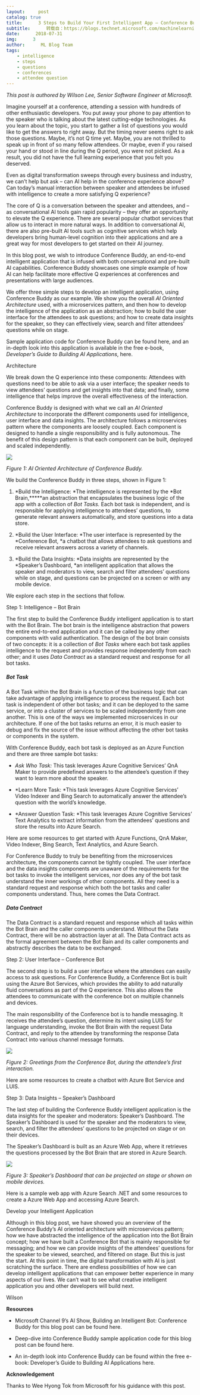 ```yaml
---
layout:     post
catalog: true
title:      3 Steps to Build Your First Intelligent App – Conference Buddy
subtitle:      转载自：https://blogs.technet.microsoft.com/machinelearning/2018/07/31/3-steps-to-build-your-first-intelligent-app-conference-buddy/
date:      2018-07-31
img:      3
author:      ML Blog Team
tags:
    - intelligence
    - steps
    - questions
    - conferences
    - attendee question
---
```


*This post is authored by Wilson Lee, Senior Software Engineer at Microsoft.*

Imagine yourself at a conference, attending a session with hundreds of other enthusiastic developers. You put away your phone to pay attention to the speaker who is talking about the latest cutting-edge technologies. As you learn about the topic, you start to gather a list of questions you would like to get the answers to right away. But the timing never seems right to ask those questions. Maybe, it’s not Q time yet. Maybe, you are not thrilled to speak up in front of so many fellow attendees. Or maybe, even if you raised your hand or stood in line during the Q period, you were not picked. As a result, you did not have the full learning experience that you felt you deserved.

Even as digital transformation sweeps through every business and industry, we can’t help but ask – can AI help in the conference experience above? Can today’s manual interaction between speaker and attendees be infused with intelligence to create a more satisfying Q experience?

The core of Q is a conversation between the speaker and attendees, and – as conversational AI tools gain rapid popularity – they offer an opportunity to elevate the Q experience. There are several popular chatbot services that allow us to interact in more natural ways. In addition to conversational AI, there are also pre-built AI tools such as cognitive services which help developers bring human-level cognition into their applications and are a great way for most developers to get started on their AI journey.

In this blog post, we wish to introduce Conference Buddy, an end-to-end intelligent application that is infused with both conversational and pre-built AI capabilities. Conference Buddy showcases one simple example of how AI can help facilitate more effective Q experiences at conferences and presentations with large audiences.

We offer three simple steps to develop an intelligent application, using Conference Buddy as our example. We show you the overall *AI Oriented Architecture* used, with a microservices pattern, and then how to develop the intelligence of the application as an abstraction; how to build the user interface for the attendees to ask questions; and how to create data insights for the speaker, so they can effectively view, search and filter attendees’ questions while on stage.


Sample application code for Conference Buddy can be found here, and an in-depth look into this application is available in the free e-book, *Developer’s Guide to Building AI Applications*, here.

Architecture

We break down the Q experience into these components: Attendees with questions need to be able to ask via a user interface; the speaker needs to view attendees’ questions and get insights into that data; and finally, some intelligence that helps improve the overall effectiveness of the interaction.

Conference Buddy is designed with what we call an *AI Oriented Architecture* to incorporate the different components used for intelligence, user interface and data insights. The architecture follows a microservices pattern where the components are loosely coupled. Each component is designed to handle a single responsibility and is fully autonomous. The benefit of this design pattern is that each component can be built, deployed and scaled independently.

![](https://msdnshared.blob.core.windows.net/media/2018/07/073118_1453_3StepstoBui1.png)


*Figure 1: AI Oriented Architecture of Conference Buddy.*

We build the Conference Buddy in three steps, shown in Figure 1:

1. *Build the Intelligence: *The intelligence is represented by the *Bot Brain,*****an abstraction that encapsulates the business logic of the app with a collection of *Bot Tasks.* Each bot task is independent, and is responsible for applying intelligence to attendees’ questions, to generate relevant answers automatically, and store questions into a data store.

1. *Build the User Interface: *The user interface is represented by the *Conference Bot, *a chatbot that allows attendees to ask questions and receive relevant answers across a variety of channels.

1. *Build the Data Insights: *Data insights are represented by the *Speaker’s Dashboard, *an intelligent application that allows the speaker and moderators to view, search and filter attendees’ questions while on stage, and questions can be projected on a screen or with any mobile device.


We explore each step in the sections that follow.

Step 1: Intelligence – Bot Brain

The first step to build the Conference Buddy intelligent application is to start with the Bot Brain. The bot brain is the intelligence abstraction that powers the entire end-to-end application and it can be called by any other components with valid authentication. The design of the bot brain consists of two concepts: it is a collection of *Bot Tasks* where each bot task applies intelligence to the request and provides response independently from each other; and it uses *Data Contract* as a standard request and response for all bot tasks.

##### Bot Task

A Bot Task within the Bot Brain is a function of the business logic that can take advantage of applying intelligence to process the request. Each bot task is independent of other bot tasks; and it can be deployed to the same service, or into a cluster of services to be scaled independently from one another. This is one of the ways we implemented microservices in our architecture. If one of the bot tasks returns an error, it is much easier to debug and fix the source of the issue without affecting the other bot tasks or components in the system.

With Conference Buddy, each bot task is deployed as an Azure Function and there are three sample bot tasks:

- *Ask Who Task:* This task leverages Azure Cognitive Services’ QnA Maker to provide predefined answers to the attendee’s question if they want to learn more about the speaker.

- *Learn More Task: *This task leverages Azure Cognitive Services’ Video Indexer and Bing Search to automatically answer the attendee’s question with the world’s knowledge.

- *Answer Question Task: *This task leverages Azure Cognitive Services’ Text Analytics to extract information from the attendees’ questions and store the results into Azure Search.


Here are some resources to get started with Azure Functions, QnA Maker, Video Indexer, Bing Search, Text Analytics, and Azure Search.

For Conference Buddy to truly be benefiting from the microservices architecture, the components cannot be tightly coupled. The user interface and the data insights components are unaware of the requirements for the bot tasks to invoke the intelligent services, nor does any of the bot task understand the inner workings of other components. All they need is a standard request and response which both the bot tasks and caller components understand. Thus, here comes the Data Contract.

##### Data Contract

The Data Contract is a standard request and response which all tasks within the Bot Brain and the caller components understand. Without the Data Contract, there will be no abstraction layer at all. The Data Contract acts as the formal agreement between the Bot Bain and its caller components and abstractly describes the data to be exchanged.

Step 2: User Interface – Conference Bot

The second step is to build a user interface where the attendees can easily access to ask questions. For Conference Buddy, a Conference Bot is built using the Azure Bot Services, which provides the ability to add naturally fluid conversations as part of the Q experience. This also allows the attendees to communicate with the conference bot on multiple channels and devices.

The main responsibility of the Conference bot is to handle messaging. It receives the attendee’s question, determine its intent using LUIS for language understanding, invoke the Bot Brain with the request Data Contract, and reply to the attendee by transforming the response Data Contract into various channel message formats.

![](https://msdnshared.blob.core.windows.net/media/2018/07/073118_1453_3StepstoBui2.jpg)


*Figure 2: Greetings from the Conference Bot, during the attendee’s first interaction.*

Here are some resources to create a chatbot with Azure Bot Service and LUIS.

Step 3: Data Insights – Speaker’s Dashboard

The last step of building the Conference Buddy intelligent application is the data insights for the speaker and moderators: Speaker’s Dashboard. The Speaker’s Dashboard is used for the speaker and the moderators to view, search, and filter the attendees’ questions to be projected on stage or on their devices.

The Speaker’s Dashboard is built as an Azure Web App, where it retrieves the questions processed by the Bot Brain that are stored in Azure Search.

![](https://msdnshared.blob.core.windows.net/media/2018/07/073118_1453_3StepstoBui3.png)


*Figure 3: Speaker’s Dashboard that can be projected on stage or shown on mobile devices.*

Here is a sample web app with Azure Search .NET and some resources to create a Azure Web App and accessing Azure Search.

Develop your Intelligent Application

Although in this blog post, we have showed you an overview of the Conference Buddy’s AI oriented architecture with microservices pattern; how we have abstracted the intelligence of the application into the Bot Brain concept; how we have built a Conference Bot that is mainly responsible for messaging; and how we can provide insights of the attendees’ questions for the speaker to be viewed, searched, and filtered on stage. But this is just the start. At this point in time, the digital transformation with AI is just scratching the surface. There are endless possibilities of how we can develop intelligent applications that can empower better experience in many aspects of our lives. We can’t wait to see what creative intelligent application you and other developers will build next.

Wilson

**Resources**

- Microsoft Channel 9’s AI Show, Building an Intelligent Bot: Conference Buddy for this blog post can be found here.

- Deep-dive into Conference Buddy sample application code for this blog post can be found here.

- An in-depth look into Conference Buddy can be found within the free e-book: Developer’s Guide to Building AI Applications here.


**Acknowledgement**

Thanks to Wee Hyong Tok from Microsoft for his guidance with this post. 
